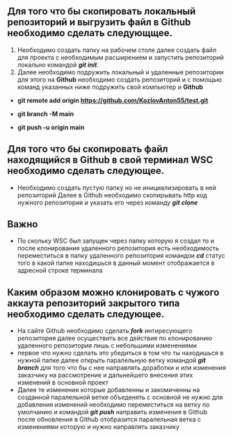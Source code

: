 ## Для того что бы скопировать локальный репозиторий и выгрузить файл в Github необходимо сделать следующщее.
1. Необходимо создать папку на рабочем столе далее создать файл для проекта с необходимым расширением и запустить репозиторий локально командой __*git init*__.
2. Далее необходимо подружить локальный и удаленные репозитории для этого на **Github** необходимо создать репозиторий и с помощью команд указанных ниже подружить свой компьютер и __Github__
* __git remote add origin https://github.com/KozlovAnton55/test.git__

* __git branch -M main__

* __git push -u origin main__

## Для того что бы скопировать файл находящийся в Github в свой терминал WSC необходимо сделать следующее.
+ Необходимо создать пустую папку но не инициализировать в ней репозиторий 
Далее в Github необходимо скопирывать http код нужного репозитория и указать его через команду __*git clone*__
## Важно 
+ По скольку WSC был запущен через папку которую я создал то и после клонирования удаленного репозитория есть необходимость переместиться в папку удаленного репозитория командои __*cd*__ статус того в какой папке находишься в данный момент отображается в адресной строке терминала
## Каким образом можно клонировать с чужого аккаута репозиторий закрытого типа необходимо сделать следующее.
+ На сайте Github необходимо сделать __*fork*__ интиресующего репозитория далее осуществить все действия по клонированию удаленного репозитория лишь с небольшими изменениями 
+ первое что нужно сделать это убедиться в том что ты находишься в нужной папке далее открыть паралельную ветку командой __*git branch*__  для того что бы с нее направлять доработки и или изменения заказчику на рассмотрение и дальнейшего внесения этих изменений в основной проект
+ Далее те изменения которые добавленны и закомиченны на созданной паралельной ветке объеденять с основной не нужно для добавления изменений необходимо переместиться на ветку по умолчанию и командой __*git push*__ направить изменения в Github после обновления в Github отобразится паралельная ветка с изменениями которую и нужно направлять заказчику
